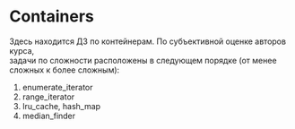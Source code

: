 # Containers

Здесь находится ДЗ по контейнерам. По субъективной оценке авторов курса,  
задачи по сложности расположены в следующем порядке (от менее сложных к более сложным):

1. enumerate_iterator
2. range_iterator
3. lru_cache, hash_map
4. median_finder
